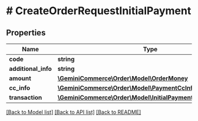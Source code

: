 # # CreateOrderRequestInitialPayment


## Properties 


Name | Type | Description | Notes
------------ | ------------- | ------------- | -------------
**code**| **string** |   |
**additional_info**| **string** |   | [optional]
**amount**| [**\GeminiCommerce\Order\Model\OrderMoney**](OrderMoney.md) |   |
**cc_info**| [**\GeminiCommerce\Order\Model\PaymentCcInfo**](PaymentCcInfo.md) |   | [optional]
**transaction**| [**\GeminiCommerce\Order\Model\InitialPaymentInitialTransaction**](InitialPaymentInitialTransaction.md) |   | [optional]


[[Back to Model list]](../../README.md#models) [[Back to API list]](../../README.md#endpoints) [[Back to README]](../../README.md)

